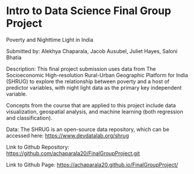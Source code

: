 # Intro to Data Science Final Group Project

Poverty and Nighttime Light in India

Submitted by: Alekhya Chaparala, Jacob Ausubel, Juliet Hayes, Saloni Bhatia

Description: This final project submission uses data from The Socioeconomic High-resolution Rural-Urban Geographic Platform for India (SHRUG) to explore the relationship between poverty and a host of predictor variables, with night light data as the primary key independent variable. 

Concepts from the course that are applied to this project include data visualization, geospatial analysis, and machine learning (both regression and classification).

Data: The SHRUG is an open-source data repository, which can be accessed here: https://www.devdatalab.org/shrug

Link to Github Repository: 
https://github.com/achaparala20/FinalGroupProject.git

Link to Github Page: https://achaparala20.github.io/FinalGroupProject/

